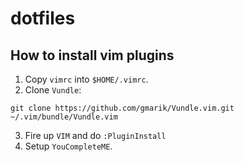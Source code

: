 # dotfiles


## How to install vim plugins

1. Copy `vimrc` into `$HOME/.vimrc`.
2. Clone `Vundle`:
```
git clone https://github.com/gmarik/Vundle.vim.git ~/.vim/bundle/Vundle.vim
```
3. Fire up `VIM` and do `:PluginInstall`
4. Setup `YouCompleteME`.
